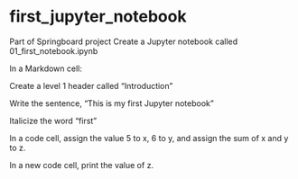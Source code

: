 # first_jupyter_notebook
Part of Springboard project
Create a Jupyter notebook called 01_first_notebook.ipynb

In a Markdown cell:

Create a level 1 header called “Introduction”

Write the sentence, “This is my first Jupyter notebook”

Italicize the word “first”

In a code cell, assign the value 5 to x, 6 to y, and assign the sum of x and y to z.

In a new code cell, print the value of z.
